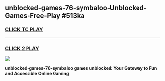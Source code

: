 
## unblocked-games-76-symbaloo-Unblocked-Games-Free-Play #513ka
<h3>
<a href="https://us.freeplayer.one?title=unblocked-games-76-symbaloo&ref=9M">CLICK TO PLAY</a></h3>
<hr>

<h3>
<a href="https://us.freeplayer.one?title=unblocked-games-76-symbaloo&ref=9M">CLICK 2 PLAY</a>
  
</h3>

<a href="https://us.freeplayer.one?title=unblocked-games-76-symbaloo&ref=9M"><img src="https://clearcache.store/games.png"></a>


**unblocked-games-76-symbaloo games unblocked: Your Gateway to Fun and Accessible Online Gaming**
